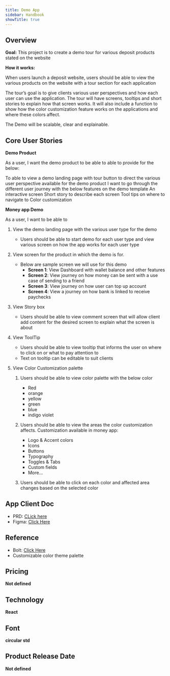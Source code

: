 ```yaml
---
title: Demo App
sidebar: Handbook
showTitle: true
---
```


## Overview

**Goal:** This project is to create a demo tour for various deposit products stated on the website 
 
**How it works:**

When users launch a deposit website, users should be able to view the various products on the website with a tour section for each application

The tour’s goal is to give clients various user perspectives and how each user can use the application. The tour will have screens, tooltips and short stories to explain how that screen works. It will also include a function to show how the color customization feature works on the applications and where these colors affect.

The Demo will be scalable, clear and explainable. 


<!-- ##	Project Team/ Stakeholders

- Product Owner:                  Samson Aligba 
- Project Manager:	           Lemon Barry
- Approved by: 		
- Secondary approval: -->



## Core User Stories


**Demo Product**

As a user, I want the demo product to be able to able to provide for the below:

To able to view a demo landing page with tour button to direct the various user perspective available for the demo product
I want to go through the different user journey with the below features on the demo template
An interactive screen
Short story to describe each screen
Tool tips on where to navigate to
Color customization

**Money app Demo**

As a user, I want to be able to
1. View the demo landing page with the various user type for the demo
    - Users should be able to start demo for each user type and view various screen on how the app works for each user type
1. View screen for the product in which the demo is for.
    - Below are sample screen we will use for this demo
        - **Screen 1**: 
        View Dashboard with wallet balance and other features
        - **Screen 2**: 
        View journey on how money can be sent with a use case of sending to a friend
        - **Screen 3**:
        View journey on how user can top up account 
        - **Screen 4**:
        View a journey on how bank is linked to receive paychecks

1. View Story box

    - Users should be able to view comment screen that will allow client add content for the desired screen to explain what the screen is about

1. View ToolTip

    - Users should be able to view tooltip that informs the user on where to click on or what to pay attention to
    - Text on tooltip can be editable to suit clients 

1. View Color Customization palette

    1. Users should be able to view color palette with the below color
        - Red 
        - orange 
        - yellow 
        - green 
        - blue 
        - indigo violet
        
    1. Users should be able to view the areas the color customization affects. Customization available in money app:
        - Logo & Accent colors
        - Icons
        - Buttons
        - Typography
        - Toggles & Tabs
        - Custom fields
        - More… 

    1. Users should be able to click on each color and affected area changes based on the selected color



## App Client Doc

- PRD: [CLick here](https://docs.google.com/document/d/1x7OXNwPEuaqMvwsTmO8GFyUXkQDh5qXb4U1tco0ntaI/edit)
- Figma: [Click Here](https://www.figma.com/file/VtX5l8hItgRtfnE50x5LmS/Swys-(deposits.com)-Wallet)



## Reference
- Bolt: [Click Here](https://www.bolt.com/checkout-demo)
- Customizable color theme palette


## Pricing
**Not defined**

## Technology
**React**

## Font
**circular std**

## Product Release Date
**Not defined**
